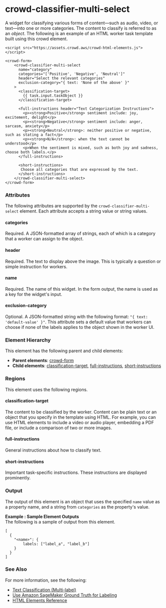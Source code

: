 # crowd\-classifier\-multi\-select<a name="sms-ui-template-crowd-classifier-multi-select"></a>

A widget for classifying various forms of content—such as audio, video, or text—into one or more categories\. The content to classify is referred to as an *object*\. The following is an example of an HTML worker task template built using this crowd element\.

```
<script src="https://assets.crowd.aws/crowd-html-elements.js"></script>

<crowd-form>
    <crowd-classifier-multi-select
      name="category"
      categories="['Positive', 'Negative', 'Neutral']"
      header="Select the relevant categories"
      exclusion-category="{ text: 'None of the above' }"
    >
      <classification-target>
        {{ task.input.taskObject }}
      </classification-target>
      
      <full-instructions header="Text Categorization Instructions">
        <p><strong>Positive</strong> sentiment include: joy, excitement, delight</p>
        <p><strong>Negative</strong> sentiment include: anger, sarcasm, anxiety</p>
        <p><strong>Neutral</strong>: neither positive or negative, such as stating a fact</p>
        <p><strong>N/A</strong>: when the text cannot be understood</p>
        <p>When the sentiment is mixed, such as both joy and sadness, choose both labels.</p>
      </full-instructions>

      <short-instructions>
       Choose all categories that are expressed by the text. 
      </short-instructions>
    </crowd-classifier-multi-select>
</crowd-form>
```

### Attributes<a name="crowd-classifier-multi-attributes"></a>

The following attributes are supported by the `crowd-classifier-multi-select` element\. Each attribute accepts a string value or string values\. 

#### categories<a name="crowd-classifier-multi-attributes-categories"></a>

Required\. A JSON\-formatted array of strings, each of which is a category that a worker can assign to the object\. 

#### header<a name="crowd-classifier-multi-attributes-header"></a>

Required\. The text to display above the image\. This is typically a question or simple instruction for workers\.

#### name<a name="crowd-classifier-multi-attributes-name"></a>

Required\. The name of this widget\. In the form output, the name is used as a key for the widget's input\.

#### exclusion\-category<a name="crowd-classifier-multi-attributes-exclusion-category"></a>

Optional\. A JSON\-formatted string with the following format: `"{ text: 'default-value' }"`\. This attribute sets a default value that workers can choose if none of the labels applies to the object shown in the worker UI\.

### Element Hierarchy<a name="crowd-classifier-multi-element-hierarchy"></a>

This element has the following parent and child elements:
+ **Parent elements**: [crowd\-form](sms-ui-template-crowd-form.md)
+ **Child elements**: [classification\-target](sms-ui-template-crowd-classifier.md#crowd-classifier-regions-classification-target), [full\-instructions](sms-ui-template-crowd-classifier.md#crowd-classifier-regions-full-instructions), [short\-instructions](sms-ui-template-crowd-classifier.md#crowd-classifier-regions-short-instructions)

### Regions<a name="crowd-classifier-multi-regions"></a>

This element uses the following regions\.

#### classification\-target<a name="crowd-classifier-multi-regions-classification-target"></a>

The content to be classified by the worker\. Content can be plain text or an object that you specify in the template using HTML\. For example, you can use HTML elements to include a video or audio player, embedding a PDF file, or include a comparison of two or more images\.

#### full\-instructions<a name="crowd-classifier-multi-regions-full-instructions"></a>

General instructions about how to classify text\.

#### short\-instructions<a name="crowd-classifier-multi-regions-short-instructions"></a>

Important task\-specific instructions\. These instructions are displayed prominently\.

### Output<a name="crowd-classifier-multi-output"></a>

The output of this element is an object that uses the specified `name` value as a property name, and a string from `categories` as the property's value\.

**Example : Sample Element Outputs**  
The following is a sample of output from this element\.  

```
[
  {
    "<name>": {
        labels: ["label_a", "label_b"]
    }
  }
]
```

### See Also<a name="crowd-classifier-multi-see-also"></a>

For more information, see the following:
+ [Text Classification \(Multi\-label\)](sms-text-classification-multilabel.md)
+ [Use Amazon SageMaker Ground Truth for Labeling](sms.md)
+ [HTML Elements Reference](sms-ui-template-reference.md)